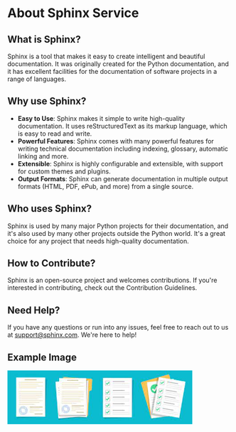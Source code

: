 # About Sphinx Service

## What is Sphinx?

Sphinx is a tool that makes it easy to create intelligent and beautiful documentation. It was originally created for the Python documentation, and it has excellent facilities for the documentation of software projects in a range of languages.

## Why use Sphinx?

- **Easy to Use**: Sphinx makes it simple to write high-quality documentation. It uses reStructuredText as its markup language, which is easy to read and write.
- **Powerful Features**: Sphinx comes with many powerful features for writing technical documentation including indexing, glossary, automatic linking and more.
- **Extensible**: Sphinx is highly configurable and extensible, with support for custom themes and plugins.
- **Output Formats**: Sphinx can generate documentation in multiple output formats (HTML, PDF, ePub, and more) from a single source.

## Who uses Sphinx?

Sphinx is used by many major Python projects for their documentation, and it's also used by many other projects outside the Python world. It's a great choice for any project that needs high-quality documentation.

## How to Contribute?

Sphinx is an open-source project and welcomes contributions. If you're interested in contributing, check out the Contribution Guidelines.

## Need Help?

If you have any questions or run into any issues, feel free to reach out to us at support@sphinx.com. We're here to help!


## Example Image
![Screenshot](../img/docs.jpg)
